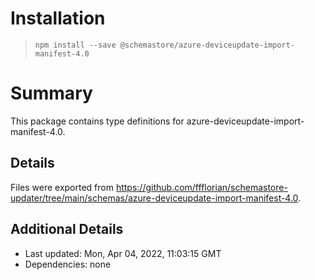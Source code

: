 # Installation
> `npm install --save @schemastore/azure-deviceupdate-import-manifest-4.0`

# Summary
This package contains type definitions for azure-deviceupdate-import-manifest-4.0.

## Details
Files were exported from https://github.com/ffflorian/schemastore-updater/tree/main/schemas/azure-deviceupdate-import-manifest-4.0.

## Additional Details
* Last updated: Mon, Apr 04, 2022, 11:03:15 GMT
* Dependencies: none
